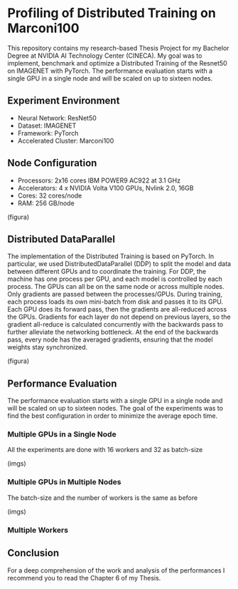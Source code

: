 # Profiling of Distributed Training on Marconi100

This repository contains my research-based Thesis Project for my Bachelor Degree at NVIDIA AI Technology Center (CINECA).
My goal was to implement, benchmark and optimize a Distributed Training of the Resnet50 on IMAGENET with PyTorch.
The performance evaluation starts with a single GPU in a single node and will be scaled on up to sixteen nodes.

## Experiment Environment

- Neural Network: ResNet50
- Dataset: IMAGENET
- Framework: PyTorch
- Accelerated Cluster: Marconi100

## Node Configuration

- Processors: 2x16 cores IBM POWER9 AC922 at 3.1 GHz
- Accelerators: 4 x NVIDIA Volta V100 GPUs, Nvlink 2.0, 16GB
- Cores: 32 cores/node
- RAM: 256 GB/node

(figura)

## Distributed DataParallel

The implementation of the Distributed Training is based on PyTorch. In particular, we used DistributedDataParallel (DDP) to split the model and data between different GPUs and to coordinate the training.
For DDP, the machine has one process per GPU, and each model
is controlled by each process. The GPUs can all be on the same node or across multiple
nodes. Only gradients are passed between the processes/GPUs.
During training, each process loads its own mini-batch from disk and passes it to its
GPU. Each GPU does its forward pass, then the gradients are all-reduced across the
GPUs. Gradients for each layer do not depend on previous layers, so the gradient all-reduce
is calculated concurrently with the backwards pass to further alleviate the networking
bottleneck. At the end of the backwards pass, every node has the averaged gradients,
ensuring that the model weights stay synchronized.

(figura)

## Performance Evaluation

The performance evaluation starts with a single GPU in a single node and will be scaled on up to sixteen nodes. The goal of the experiments was to find the best configuration in order to minimize the average epoch time.

### Multiple GPUs in a Single Node

All the experiments are done with 16 workers and 32 as batch-size

(imgs)

### Multiple GPUs in Multiple Nodes

The batch-size and the number of workers is the same as before

(imgs)

### Multiple Workers


## Conclusion

For a deep comprehension of the work and analysis of the performances I recommend you to read the Chapter 6 of my Thesis.